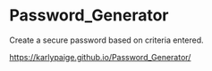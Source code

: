 # Password_Generator
Create a secure password based on criteria entered.

https://karlypaige.github.io/Password_Generator/
